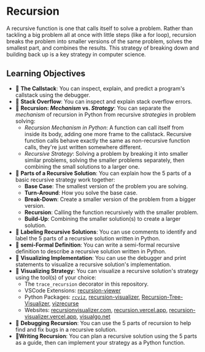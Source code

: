 # Recursion

A recursive function is one that calls itself to solve a problem. Rather than
tackling a big problem all at once with little steps (like a for loop),
recursion breaks the problem into smaller versions of the same problem, solves
the smallest part, and combines the results. This strategy of breaking down and
building back up is a key strategy in computer science.

## Learning Objectives

- 🥚 **The Callstack**: You can inspect, explain, and predict a program's
  callstack using the debugger.
- 🥚 **Stack Overflow**: You can inspect and explain stack overflow errors.
- 🥚 **Recursion: _Mechanism_ vs. _Strategy_**:  You can separate the _mechanism_ of recursion in Python from recursive _strategies_ in problem solving:
  - _Recursion Mechanism in Python_: A function can call itself from inside its body, adding one more frame to the callstack.  Recursive function calls behave exactly the same as non-recursive function calls, they're just written somewhere different.
  - _Recursive Strategy_: Solving a problem by breaking it into smaller similar problems, solving the smaller problems separately, then combining the small solutions to a larger one.
- 🥚 **Parts of a Recursive Solution**: You can explain how the 5 parts of a
  basic recursive strategy work together:
  - **Base Case**: The smallest version of the problem you are solving.
  - **Turn-Around**: How you solve the base case.
  - **Break-Down**: Create a smaller version of the problem from a bigger version.
  - **Recursion**: Calling the function recursively with the smaller problem.
  - **Build-Up**: Combining the smaller solution(s) to create a larger solution.
- 🥚 **Labeling Recursive Solutions**: You can use comments to identify and
  label the 5 parts of a recursive solution written in Python.
- 🥚 **semi-Formal Definition**: You can write a semi-formal recursive
  definition to describe a recursive solution written in Python.
- 🐣 **Visualizing Implementation**: You can use the debugger and print
  statements to visualize a recursive solution's implementation.
- 🐣 **Visualizing Strategy**: You can visualize a recursive solution's strategy
  using the tool(s) of your choice:
  - The `trace_recursion` decorator in this repository.
  - VSCode Extensions: [recursion-viewer](https://marketplace.visualstudio.com/items?itemName=DmytroBaida.recursion-viewer)
  - Python Packages:
    [`rcviz`](https://github.com/carlsborg/rcviz?tab=readme-ov-file),
    [recursion-visualizer](https://pypi.org/project/recursion-visualizer/),
    [Recursion-Tree-Visualizer](https://github.com/Bishalsarang/Recursion-Tree-Visualizer?tab=readme-ov-file), [vizrecurse](https://pypi.org/project/vizrecurse/)
  - Websites: [recursionvisualizer.com](https://www.recursionvisualizer.com),
    [recursion.vercel.app](https://recursion.vercel.app),
    [recursion-visualizer.vercel.app](https://recursion-visualizer.vercel.app),
    [visualgo.net](https://visualgo.net/en/recursion)
- 🐣 **Debugging Recursion**: You can use the 5 parts of recursion to help find
  and fix bugs in a recursive solution.
- 🐥**Writing Recursion**: You can plan a recursive solution using the 5 parts
  as a guide, then can implement your strategy as a Python function.
